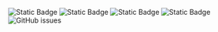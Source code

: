 ![Static Badge](https://img.shields.io/badge/blacklists-61-000000) ![Static Badge](https://img.shields.io/badge/blacklisted-2908084-cc0000) ![Static Badge](https://img.shields.io/badge/whitelisted-2250-00CC00) ![Static Badge](https://img.shields.io/badge/streaming_blacklist-28107-000000) ![GitHub issues](https://img.shields.io/github/issues/fabriziosalmi/blacklists)
